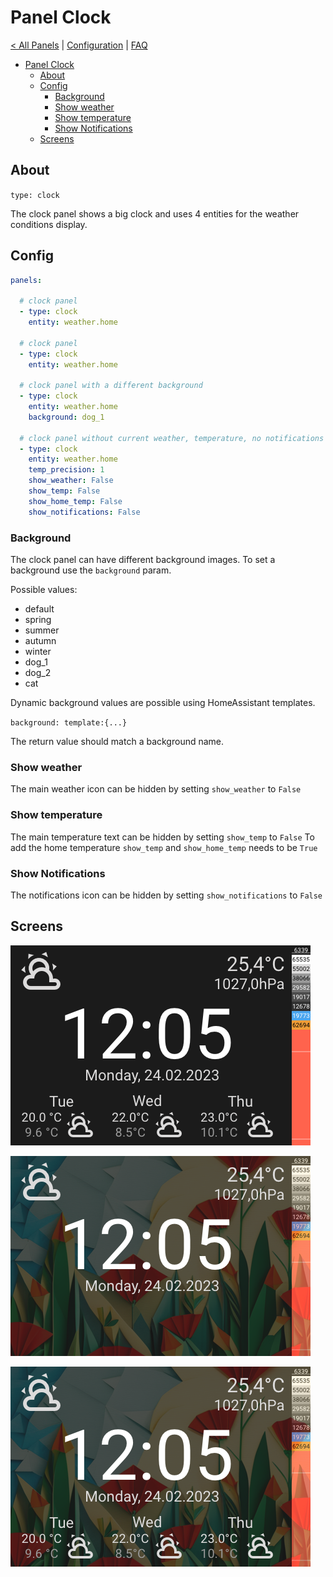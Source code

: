 # Panel Clock

[< All Panels](README.md) | [Configuration](../Config.md) | [FAQ](../FAQ.md)

- [Panel Clock](#panel-clock)
  - [About](#about)
  - [Config](#config)
    - [Background](#background)
    - [Show weather](#show-weather)
    - [Show temperature](#show-temperature)
    - [Show Notifications](#show-notifications)
  - [Screens](#screens)

## About

`type: clock`

The clock panel shows a big clock and uses 4 entities for the weather conditions display.

## Config

```yaml
panels:

  # clock panel
  - type: clock
    entity: weather.home

  # clock panel
  - type: clock
    entity: weather.home

  # clock panel with a different background
  - type: clock
    entity: weather.home
    background: dog_1

  # clock panel without current weather, temperature, no notifications icon
  - type: clock
    entity: weather.home
    temp_precision: 1
    show_weather: False
    show_temp: False
    show_home_temp: False
    show_notifications: False
```

### Background

The clock panel can have different background images. To set a background use the `background` param.

Possible values:

- default
- spring
- summer
- autumn
- winter
- dog_1
- dog_2
- cat

Dynamic background values are possible using HomeAssistant templates.

`background: template:{...}`

The return value should match a background name.

### Show weather

The main weather icon can be hidden by setting `show_weather` to `False`

### Show temperature

The main temperature text can be hidden by setting `show_temp` to `False`
To add the home temperature `show_temp` and `show_home_temp` needs to be `True`

### Show Notifications

The notifications icon can be hidden by setting `show_notifications` to `False`

## Screens

![Panel Clock](../assets/panel_clock.png)

![Panel Clock Simple](../assets/panel_clock_simple.png)

![Panel Clock Background](../assets/panel_clock_background.png)
